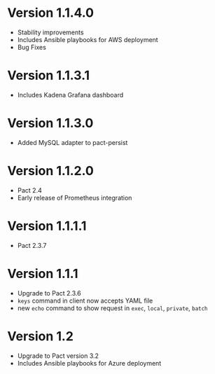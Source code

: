 # Version 1.1.4.0
* Stability improvements
* Includes Ansible playbooks for AWS deployment
* Bug Fixes

# Version 1.1.3.1
* Includes Kadena Grafana dashboard

# Version 1.1.3.0
* Added MySQL adapter to pact-persist

# Version 1.1.2.0
* Pact 2.4
* Early release of Prometheus integration

# Version 1.1.1.1
* Pact 2.3.7

# Version 1.1.1

* Upgrade to Pact 2.3.6
* `keys` command in client now accepts YAML file
* new `echo` command to show request in `exec`, `local`, `private`, `batch`

# Version 1.2
* Upgrade to Pact version 3.2
* Includes Ansible playbooks for Azure deployment
